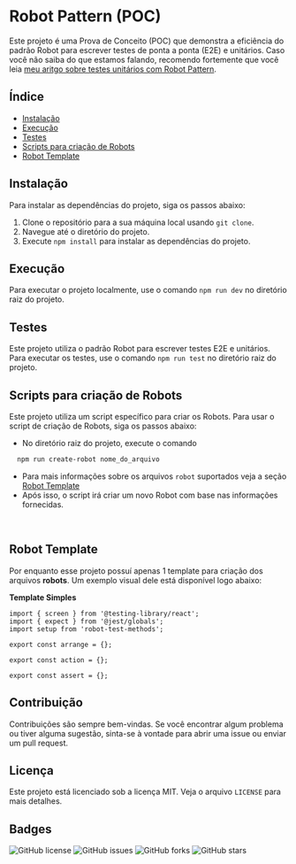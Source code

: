 # Robot Pattern (POC)

Este projeto é uma Prova de Conceito (POC) que demonstra a eficiência do padrão Robot para escrever testes de ponta a ponta (E2E) e unitários. Caso você não saiba do que estamos falando, recomendo fortemente que você leia [meu aritgo sobre testes unitários com Robot Pattern](#).

## Índice

- [Instalação](#instalação)
- [Execução](#execução)
- [Testes](#testes)
- [Scripts para criação de Robots](#scripts-para-criação-de-robots)
- [Robot Template](#robot-template)

## Instalação

Para instalar as dependências do projeto, siga os passos abaixo:

1. Clone o repositório para a sua máquina local usando `git clone`.
2. Navegue até o diretório do projeto.
3. Execute `npm install` para instalar as dependências do projeto.

## Execução

Para executar o projeto localmente, use o comando `npm run dev` no diretório raiz do projeto.

## Testes

Este projeto utiliza o padrão Robot para escrever testes E2E e unitários. Para executar os testes, use o comando `npm run test` no diretório raiz do projeto.

## Scripts para criação de Robots

Este projeto utiliza um script específico para criar os Robots. Para usar o script de criação de Robots, siga os passos abaixo:

- No diretório raiz do projeto, execute o comando 
```bash
  npm run create-robot nome_do_arquivo
```
- Para mais informações sobre os arquivos `robot` suportados veja a seção [Robot Template](#robot-template)
- Após isso, o script irá criar um novo Robot com base nas informações fornecidas.
<br>

## Robot Template
Por enquanto esse projeto possuí apenas 1 template para criação dos arquivos **robots**. Um exemplo 
visual dele está disponível logo abaixo:

**Template Simples**
```
import { screen } from '@testing-library/react';
import { expect } from '@jest/globals';
import setup from 'robot-test-methods';

export const arrange = {};

export const action = {};

export const assert = {};
```

## Contribuição

Contribuições são sempre bem-vindas. Se você encontrar algum problema ou tiver alguma sugestão, sinta-se à vontade para abrir uma issue ou enviar um pull request.

## Licença

Este projeto está licenciado sob a licença MIT. Veja o arquivo `LICENSE` para mais detalhes.

## Badges
![GitHub license](https://img.shields.io/github/license/samatheus/robot-pattern-js-poc)
![GitHub issues](https://img.shields.io/github/issues/samatheus/robot-pattern-js-poc)
![GitHub forks](https://img.shields.io/github/forks/samatheus/robot-pattern-js-poc)
![GitHub stars](https://img.shields.io/github/stars/samatheus/robot-pattern-js-poc)
